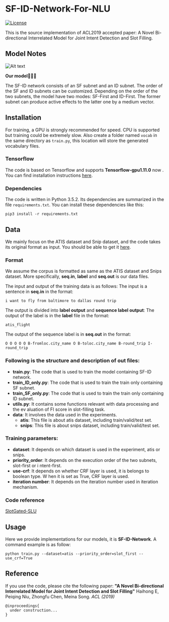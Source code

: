 # SF-ID-Network-For-NLU

[![License](https://camo.githubusercontent.com/8051e9938a1ab39cf002818dfceb6b6092f34d68/68747470733a2f2f696d672e736869656c64732e696f2f62616467652f4c6963656e73652d417061636865253230322e302d626c75652e737667)](https://opensource.org/licenses/Apache-2.0) 

This is the source implementation of ACL2019 accepted paper: A Novel Bi-directional Interrelated Model for Joint Intent Detection and Slot Filling.

## Model Notes

![Alt text](https://github.com/ChenZhongFu/SF-ID-Network-For-NLU/blob/master/docs/framework.png)

**Our model🚀🚀🚀**

The SF-ID network consists of an SF subnet and an ID subnet. The order of the SF and ID subnets can be customized. Depending on the order of the two subnets, the model have two modes: SF-First and ID-First. The former subnet can produce active effects to the latter one by a medium vector.

## Installation

For training, a GPU is strongly recommended for speed. CPU is supported but training could be extremely slow.
Also create a folder named `vocab` in the same directory as `train.py`, this location will store the generated vocabulary files.

### Tensorflow

The code is based on Tensorflow and supports **Tensorflow-gpu1.11.0** now . You can find installation instructions [here](https://www.tensorflow.org/).

### Dependencies

The code is written in Python 3.5.2. Its dependencies are summarized in the file `requirements.txt`. You can install these dependencies like this:

```
pip3 install -r requirements.txt
```

## Data

We mainly focus on the ATIS dataset and Snip dataset, and the code takes its original format as input. You should be able to get it [here](https://github.com/ChenZhongFu/SF-ID-Network-For-NLU/tree/master/data).

### Format

We assume the corpus is formatted as same as the ATIS dataset and Snips dataset. More specifically, **seq.in**, **label** and **seq.out** is our data files.

The input and output of the training data is as follows:
The input is a sentence in **seq.in** in the format:
```
i want to fly from baltimore to dallas round trip
```
The output is divided into **label output** and **sequence label output**:
The output of the label is in the **label** file in the format:
```
atis_flight
```
The output of the sequence label is in **seq.out** in the format:
```
O O O O O B-fromloc.city_name O B-toloc.city_name B-round_trip I-round_trip
```

### Following is the structure and description of out files:

  - **train.py**: The code that is used to train the model containing SF-ID network.
  - **train_ID_only.py**: The code that is used to train the train only containing SF subnet.
  - **train_SF_only.py**: The code that is used to train the train only containing ID subnet.
  - **utils.py**: It contains some functions relevant with data processing and the ev aluation of FI score in slot-filling task.
  - **data**: It involves the data used in the experiments.
    - **atis**: This file is about atis dataset, including train/valid/test set.
    - **snips**: This file is about snips dataset, including train/valid/test set.
    
### Training parameters:

  - **dataset**: It depends on which dataset is used in the experiment, atis or snips.
  - **priority_order**: It depends on the execution order of the two subnets, slot-first or i ntent-first.
  - **use-crf**:  It  depends  on  whether  CRF  layer  is  used,  it  is  belongs  to  boolean  type.  W hen it is set as True, CRF layer is used.
  - **iteration number**: It depends on the iteration number used in iteration mechanism.
  
### Code reference

[SlotGated-SLU](https://github.com/MiuLab/SlotGated-SLU)
  
## Usage

Here we provide implementations for our models, it is **SF-ID-Network**.
A command example is as follow:
```
python train.py --dataset=atis --priority_order=slot_first --use_crf=True
```

## Reference

If you use the code, please cite the following paper: **"A Novel Bi-directional Interrelated Model for Joint Intent Detection and Slot Filling"** Haihong E, Peiqing Niu, Zhongfu Chen, Meina Song. *ACL (2019)*
```
@inproceedings{
  under construction...
}
```

 



